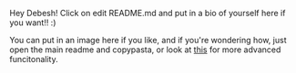 Hey Debesh! Click on edit README.md and put in a bio of yourself here if you want!! :)

You can put in an image here if you like, and if you're wondering how, just open the main readme and copypasta, or look at [this](https://www.markdownguide.org/basic-syntax/) for more advanced funcitonality.
